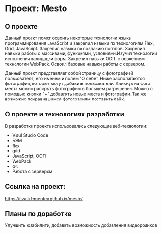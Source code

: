 # Проект: Mesto

## О проекте
Данный проект помог освоить некоторые технологии языка программирования JavaScript и закрепил навыки по технологиям Flex, Grid, JavaScript. Закрепил навыки по созданию попапов. Закрепил навыки работы с массивами, функциями, условиями.Изучил технологии исполнения валидации форм. Закрепил навыки ООП. с освоением технологии WebPack. Освоил базовые навыки работы с сервером.

Данный проект представляет собой страницу с фотографией пользователя, его именем и полем "О себе".
Ниже располагаются фотографии, которые могут добавить пользователи. Кликнув на фото места можно раскрыть фотографию в большем разрешении. Можно с помощью кнопки "+" добавлять новые места и фотографии. Так же возможно понравившимся 
фотографиям поставить лайк.

## О проекте и технологиях разработки

В разработке проекта использовались следующие веб-технологии:

- Visul Studio Code
- БЭМ
- flex
- grid
- JavaScript, ООП
- WebPack
- Git
- Работа с сервером

## Ссылка на проект:
https://ilya-klementev.github.io/mesto/


## Планы по доработке

Улучшить юзабилити, добавить возможность добавления видеороликов